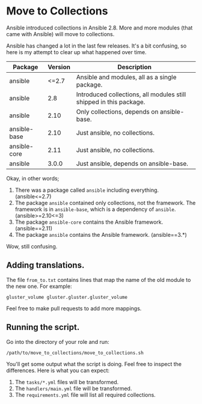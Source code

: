 # Move to Collections

Ansible introduced collections in Ansible 2.8. More and more modules (that came with Ansible) will move to collections.

Ansible has changed a lot in the last few releases. It's a bit confusing, so here is my attempt to clear up what happened over time.

|Package     |Version|Description                                                       |
|------------|-------|------------------------------------------------------------------|
|ansible     |<=2.7  |Ansible and modules, all as a single package.                     |
|ansible     |2.8    |Introduced collections, all modules still shipped in this package.|
|ansible     |2.10   |Only collections, depends on ansible-base.                        |
|ansible-base|2.10   |Just ansible, no collections.                                     |
|ansible-core|2.11   |Just ansible, no collections.                                     |
|ansible     |3.0.0  |Just ansible, depends on ansible-base.                            |

Okay, in other words;

1. There was a package called `ansible` including everything. (ansible<=2.7)
2. The package `ansible` contained only collections, not the framework. The framework is in `ansible-base`, which is a dependency of `ansible`. (ansible>=2.10<=3)
3. The package `ansible-core` contains the Ansible framework. (ansible==2.11)
4. The package `ansible` contains the Ansible framework. (ansible==3.*)

Wow, still confusing.

## Adding translations.

The file `from_to.txt` contains lines that map the name of the old module to the new one. For example:

```text
gluster_volume gluster.gluster.gluster_volume
```

Feel free to make pull requests to add more mappings.

## Running the script.

Go into the directory of your role and run:

```shell
/path/to/move_to_collections/move_to_collections.sh
```

You'll get some output what the script is doing. Feel free to inspect the differences. Here is what you can expect:

1. The `tasks/*.yml` files will be transformed.
2. The `handlers/main.yml` file will be transformed.
3. The `requirements.yml` file will list all required collections.
